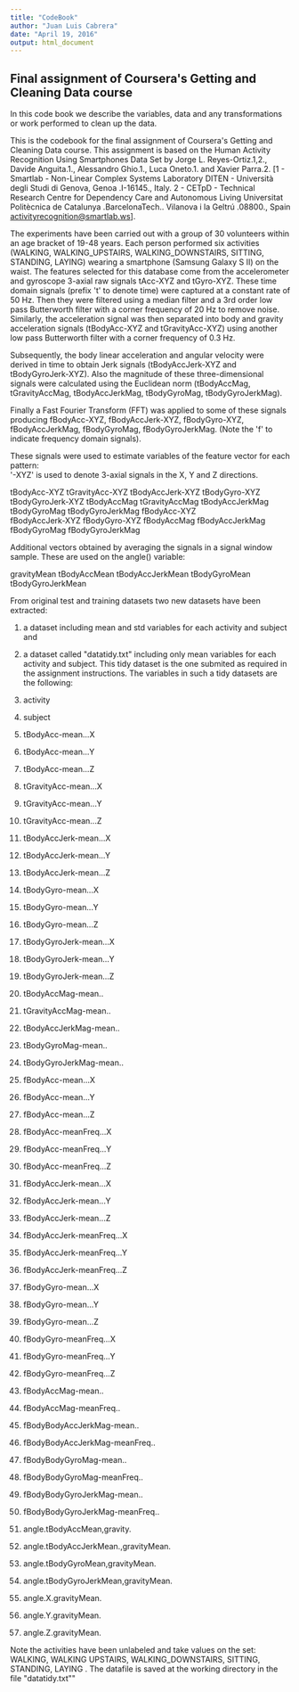 ```yaml
---
title: "CodeBook"
author: "Juan Luis Cabrera"
date: "April 19, 2016"
output: html_document
---
```


## Final assignment of Coursera's Getting and Cleaning Data course

In this code book we describe the variables, data and any transformations or work performed to clean up the data. 

This is the codebook for the final assignment of Coursera's Getting and Cleaning Data course. This assignment is based on the Human Activity Recognition Using Smartphones Data Set by Jorge L. Reyes-Ortiz.1,2., Davide Anguita.1., Alessandro Ghio.1., Luca Oneto.1. and Xavier Parra.2. [1 - Smartlab - Non-Linear Complex Systems Laboratory DITEN - Università degli Studi di Genova, Genoa .I-16145., Italy.
2 - CETpD - Technical Research Centre for Dependency Care and Autonomous Living Universitat Politècnica de Catalunya .BarcelonaTech.. Vilanova i la Geltrú .08800., Spain activityrecognition@smartlab.ws]. 

The experiments have been carried out with a group of 30 volunteers within an age bracket of 19-48 years. Each person performed six activities (WALKING, WALKING_UPSTAIRS, WALKING_DOWNSTAIRS, SITTING, STANDING, LAYING) wearing a smartphone (Samsung Galaxy S II) on the waist. The features selected for this database come from the accelerometer and gyroscope 3-axial raw signals tAcc-XYZ and tGyro-XYZ. These time domain signals (prefix 't' to denote time) were captured at a constant rate of 50 Hz. Then they were filtered using a median filter and a 3rd order low pass Butterworth filter with a corner frequency of 20 Hz to remove noise. Similarly, the acceleration signal was then separated into body and gravity acceleration signals (tBodyAcc-XYZ and tGravityAcc-XYZ) using another low pass Butterworth filter with a corner frequency of 0.3 Hz. 

Subsequently, the body linear acceleration and angular velocity were derived in time to obtain Jerk signals (tBodyAccJerk-XYZ and tBodyGyroJerk-XYZ). Also the magnitude of these three-dimensional signals were calculated using the Euclidean norm (tBodyAccMag, tGravityAccMag, tBodyAccJerkMag, tBodyGyroMag, tBodyGyroJerkMag). 

Finally a Fast Fourier Transform (FFT) was applied to some of these signals producing fBodyAcc-XYZ, fBodyAccJerk-XYZ, fBodyGyro-XYZ, fBodyAccJerkMag, fBodyGyroMag, fBodyGyroJerkMag. (Note the 'f' to indicate frequency domain signals). 

These signals were used to estimate variables of the feature vector for each pattern:  
'-XYZ' is used to denote 3-axial signals in the X, Y and Z directions.

tBodyAcc-XYZ
tGravityAcc-XYZ
tBodyAccJerk-XYZ
tBodyGyro-XYZ
tBodyGyroJerk-XYZ
tBodyAccMag
tGravityAccMag
tBodyAccJerkMag
tBodyGyroMag
tBodyGyroJerkMag
fBodyAcc-XYZ  
fBodyAccJerk-XYZ
fBodyGyro-XYZ
fBodyAccMag
fBodyAccJerkMag
fBodyGyroMag
fBodyGyroJerkMag

Additional vectors obtained by averaging the signals in a signal window sample. These are used on the angle() variable:

gravityMean
tBodyAccMean
tBodyAccJerkMean
tBodyGyroMean
tBodyGyroJerkMean


From original test and training datasets two new datasets have been extracted: 
1. a dataset including mean and std variables for each activity and subject and 
2. a dataset called "datatidy.txt" including only mean variables for each activity and subject. This tidy dataset is the one submited as required in the assignment instructions. The variables in such a tidy datasets are the following:   

1. activity 
2. subject 
3. tBodyAcc-mean...X 
4. tBodyAcc-mean...Y 
5. tBodyAcc-mean...Z 
6. tGravityAcc-mean...X 
7. tGravityAcc-mean...Y
8. tGravityAcc-mean...Z 
9. tBodyAccJerk-mean...X 
10. tBodyAccJerk-mean...Y  
11. tBodyAccJerk-mean...Z  
12. tBodyGyro-mean...X  
13. tBodyGyro-mean...Y 
14. tBodyGyro-mean...Z 
15. tBodyGyroJerk-mean...X 
16. tBodyGyroJerk-mean...Y 
17. tBodyGyroJerk-mean...Z 
18. tBodyAccMag-mean.. 
19. tGravityAccMag-mean.. 
20. tBodyAccJerkMag-mean.. 
21. tBodyGyroMag-mean.. 
22. tBodyGyroJerkMag-mean.. 
23. fBodyAcc-mean...X 
24. fBodyAcc-mean...Y  
25. fBodyAcc-mean...Z 
26. fBodyAcc-meanFreq...X 
27. fBodyAcc-meanFreq...Y 
28. fBodyAcc-meanFreq...Z 
29. fBodyAccJerk-mean...X 
30. fBodyAccJerk-mean...Y 
31. fBodyAccJerk-mean...Z 
32. fBodyAccJerk-meanFreq...X 
33. fBodyAccJerk-meanFreq...Y 
34. fBodyAccJerk-meanFreq...Z 
35. fBodyGyro-mean...X 
36. fBodyGyro-mean...Y 
37. fBodyGyro-mean...Z 
38. fBodyGyro-meanFreq...X 
39. fBodyGyro-meanFreq...Y 
40. fBodyGyro-meanFreq...Z 
41. fBodyAccMag-mean.. 
42. fBodyAccMag-meanFreq.. 
43. fBodyBodyAccJerkMag-mean.. 
44. fBodyBodyAccJerkMag-meanFreq.. 
45. fBodyBodyGyroMag-mean.. 
46. fBodyBodyGyroMag-meanFreq.. 
47. fBodyBodyGyroJerkMag-mean.. 
48. fBodyBodyGyroJerkMag-meanFreq..
49. angle.tBodyAccMean,gravity.
50. angle.tBodyAccJerkMean.,gravityMean.
51. angle.tBodyGyroMean,gravityMean. 
52. angle.tBodyGyroJerkMean,gravityMean. 
53. angle.X.gravityMean. 
54. angle.Y.gravityMean. 
55. angle.Z.gravityMean. 

Note the activities have been unlabeled and take values on the set: WALKING, WALKING UPSTAIRS, WALKING_DOWNSTAIRS, SITTING, STANDING, LAYING . The datafile is saved at the working directory in the file "datatidy.txt""
